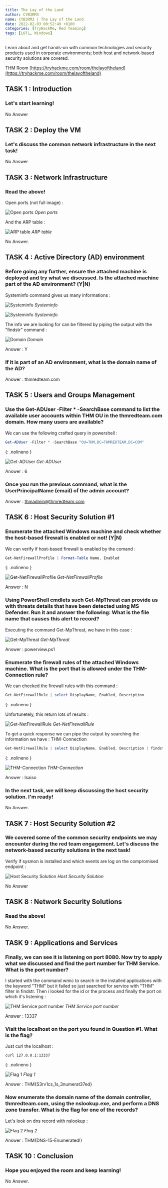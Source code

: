 ```yaml
---
title: The Lay of the Land
author: CYB3RM3
name: CYB3RM3 | The Lay of the Land
date: 2022-02-03 00:52:49 +0100
categories: [TryHackMe, Red Teaming]
tags: [LOTL, Windows]
---
```


Learn about and get hands-on with common technologies and security products used in corporate environments; both host and network-based security solutions are covered.

THM Room [https://tryhackme.com/room/thelayoftheland](https://tryhackme.com/room/thelayoftheland)



## TASK 1 : Introduction
### Let's start learning! 
No Answer

## TASK 2 : Deploy the VM
### Let's discuss the common network infrastructure in the next task! 
No Answer

## TASK 3 : Network Infrastructure
###  Read the above!
Open ports (not full image) :

![Open ports](/images/thm/thelayoftheland/thelayoftheland_1.png)
_Open ports_

And the ARP table :

![ARP table](/images/thm/thelayoftheland/thelayoftheland_2.png)
_ARP table_

No Answer.

## TASK 4 : Active Directory (AD) environment
### Before going any further, ensure the attached machine is deployed and try what we discussed. Is the attached machine part of the AD environment? (Y|N)
Systeminfo command gives us many informations :

![Systeminfo](/images/thm/thelayoftheland/thelayoftheland_3.png)
_Systeminfo_

![Systeminfo](/images/thm/thelayoftheland/thelayoftheland_4.png)
_Systeminfo_

The info we are looking for can be filtered by piping the output with the "findstr" command :

![Domain](/images/thm/thelayoftheland/thelayoftheland_5.png)
_Domain_

Answer : Y

### If it is part of an AD environment, what is the domain name of the AD?
Answer : thmredteam.com

## TASK 5 : Users and Groups Management
### Use the Get-ADUser -Filter * -SearchBase command to list the available user accounts within THM OU in the thmredteam.com domain. How many users are available?
We can use the following crafted query in powershell :

```powershell
Get-ADUser -Filter * -SearchBase "OU=THM,DC=THMREDTEAM,DC=COM"
```
{: .nolineno }

![Get-ADUser](/images/thm/thelayoftheland/thelayoftheland_6.png)
_Get-ADUser_

Answer : 6

### Once you run the previous command, what is the UserPrincipalName (email) of the admin account?
Answer : thmadmin@thmredteam.com

## TASK 6 : Host Security Solution #1
### Enumerate the attached Windows machine and check whether the host-based firewall is enabled or not! (Y|N)
We can verify if host-based firewall is enabled by the comand :

```powershell
Get-NetFirewallProfile | Format-Table Name, Enabled
```
{: .nolineno }

![Get-NetFirewallProfile](/images/thm/thelayoftheland/thelayoftheland_7.png)
_Get-NetFirewallProfile_

Answer : N

### Using PowerShell cmdlets such Get-MpThreat can provide us with threats details that have been detected using MS Defender. Run it and answer the following: What is the file name that causes this alert to record?
Executing the command Get-MpThreat, we have in this case :

![Get-MpThreat](/images/thm/thelayoftheland/thelayoftheland_8.png)
_Get-MpThreat_

Answer : powerview.ps1

### Enumerate the firewall rules of the attached Windows machine. What is the port that is allowed under the THM-Connection rule?
We can checked the firewall rules with this command :

```powershell
Get-NetFirewallRule | select DisplayName, Enabled, Description
```
{: .nolineno }

Unfortunetely, this return lots of results :

![Get-NetFirewallRule](/images/thm/thelayoftheland/thelayoftheland_9.png)
_Get-NetFirewallRule_

To get a quick response we can pipe the output by searching the information we have : THM-Connection

```powershell
Get-NetFirewallRule | select DisplayName, Enabled, Description | findstr "THM-Connection"
```
{: .nolineno }

![THM-Connection](/images/thm/thelayoftheland/thelayoftheland_10.png)
_THM-Connection_

Answer : lsaiso

### In the next task, we will keep discussing the host security solution. I'm ready!
No Answer.

## TASK 7 : Host Security Solution #2
### We covered some of the common security endpoints we may encounter during the red team engagement. Let's discuss the network-based security solutions in the next task!
Verify if sysmon is installed and which events are log on the compromised endpoint :

![Host Security Solution](/images/thm/thelayoftheland/thelayoftheland_11.png)
_Host Security Solution_

No Answer

## TASK 8 : Network Security Solutions
### Read the above!
No Answer.

## TASK 9 : Applications and Services
###  Finally, we can see it is listening on port 8080. Now try to apply what we discussed and find the port number for THM Service. What is the port number?
I started with the command wmic to search in the installed applications with the keyword "THM" but it failed so just searched for service with "THM" filter in findstr.  Then i looked for the id or the process and finally the port on which it's listening :

![THM Service port number](/images/thm/thelayoftheland/thelayoftheland_12.png)
_THM Service port number_

Answer : 13337

### Visit the localhost on the port you found in Question #1. What is the flag?

Just curl the localhost :

```console
curl 127.0.0.1:13337
```
{: .nolineno }

![Flag 1](/images/thm/thelayoftheland/thelayoftheland_13.png)
_Flag 1_

Answer : THM{S3rv1cs_1s_3numerat37ed}

### Now enumerate the domain name of the domain controller, thmredteam.com, using the nslookup.exe, and perform a DNS zone transfer. What is the flag for one of the records?

Let's look on dns record with nslookup :

![Flag 2](/images/thm/thelayoftheland/thelayoftheland_14.png)
_Flag 2_

Answer : THM{DNS-15-Enumerated!}

## TASK 10 : Conclusion 
### Hope you enjoyed the room and keep learning! 
No Answer.